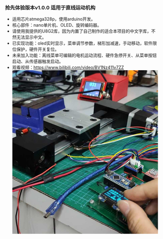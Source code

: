 ### 抢先体验版本v1.0.0 适用于直线运动机构
  * 适用芯片atmega328p，使用arduino开发。
  * 核心部件：nano单片机、OLED、旋转编码器。
  * 请使用我提供的U8G2库，因为内置了自己制作的适合本项目的中文字库，不然无法显示中文。
  * 已实现功能：oled实时显示，菜单调节参数，梯形加减速，手动移动，软件限位保护，硬件开关复位。
  * 未来加入功能：离线菜单可编辑的电机运动流程、硬件急停开关、从菜单按钮启动、从传感器触发启动。
  * 观看视频：https://www.bilibili.com/video/BV1Nz411v7ZZ
![](https://github.com/jie326513988/OLED-menu-offline-programmable-stepping-motor-controller/blob/master/picture/001.jpg)
